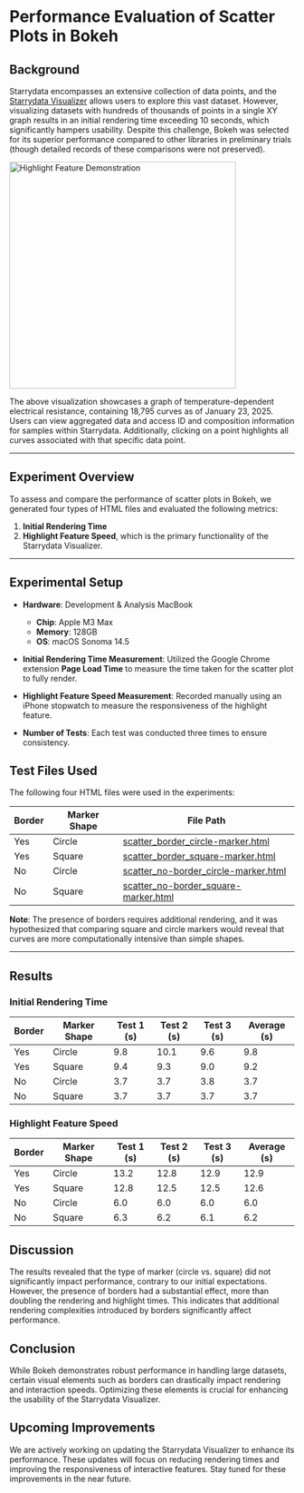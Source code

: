 # Performance Evaluation of Scatter Plots in Bokeh

## Background

Starrydata encompasses an extensive collection of data points, and the [Starrydata Visualizer](https://visualizer.starrydata.org) allows users to explore this vast dataset. However, visualizing datasets with hundreds of thousands of points in a single XY graph results in an initial rendering time exceeding 10 seconds, which significantly hampers usability. Despite this challenge, Bokeh was selected for its superior performance compared to other libraries in preliminary trials (though detailed records of these comparisons were not preserved).

<img alt="Highlight Feature Demonstration" src="./video/highlight-data.gif" width=400>

The above visualization showcases a graph of temperature-dependent electrical resistance, containing 18,795 curves as of January 23, 2025. Users can view aggregated data and access ID and composition information for samples within Starrydata. Additionally, clicking on a point highlights all curves associated with that specific data point.

---

## Experiment Overview

To assess and compare the performance of scatter plots in Bokeh, we generated four types of HTML files and evaluated the following metrics:

1. **Initial Rendering Time**
2. **Highlight Feature Speed**, which is the primary functionality of the Starrydata Visualizer.

---

## Experimental Setup

- **Hardware**: Development & Analysis MacBook
  - **Chip**: Apple M3 Max
  - **Memory**: 128GB
  - **OS**: macOS Sonoma 14.5

- **Initial Rendering Time Measurement**:
  Utilized the Google Chrome extension **Page Load Time** to measure the time taken for the scatter plot to fully render.

- **Highlight Feature Speed Measurement**:
  Recorded manually using an iPhone stopwatch to measure the responsiveness of the highlight feature.

- **Number of Tests**: Each test was conducted three times to ensure consistency.

## Test Files Used

The following four HTML files were used in the experiments:

| Border | Marker Shape | File Path |
|--------|---------------|-----------|
| Yes    | Circle        | [scatter_border_circle-marker.html](./test_data/scatter_border_circle-marker.html) |
| Yes    | Square        | [scatter_border_square-marker.html](./test_data/scatter_border_square-marker.html) |
| No     | Circle        | [scatter_no-border_circle-marker.html](./test_data/scatter_no-border_circle-marker.html) |
| No     | Square        | [scatter_no-border_square-marker.html](./test_data/scatter_no-border_square-marker.html) |

**Note**: The presence of borders requires additional rendering, and it was hypothesized that comparing square and circle markers would reveal that curves are more computationally intensive than simple shapes.

---

## Results

### Initial Rendering Time

| Border | Marker Shape | Test 1 (s) | Test 2 (s) | Test 3 (s) | Average (s) |
|--------|---------------|------------|------------|------------|-------------|
| Yes    | Circle        | 9.8        | 10.1       | 9.6        | 9.8         |
| Yes    | Square        | 9.4        | 9.3        | 9.0        | 9.2         |
| No     | Circle        | 3.7        | 3.7        | 3.8        | 3.7         |
| No     | Square        | 3.7        | 3.7        | 3.7        | 3.7         |

### Highlight Feature Speed

| Border | Marker Shape | Test 1 (s) | Test 2 (s) | Test 3 (s) | Average (s) |
|--------|---------------|------------|------------|------------|-------------|
| Yes    | Circle        | 13.2       | 12.8       | 12.9       | 12.9        |
| Yes    | Square        | 12.8       | 12.5       | 12.5       | 12.6        |
| No     | Circle        | 6.0        | 6.0        | 6.0        | 6.0         |
| No     | Square        | 6.3        | 6.2        | 6.1        | 6.2         |

## Discussion

The results revealed that the type of marker (circle vs. square) did not significantly impact performance, contrary to our initial expectations. However, the presence of borders had a substantial effect, more than doubling the rendering and highlight times. This indicates that additional rendering complexities introduced by borders significantly affect performance.

## Conclusion

While Bokeh demonstrates robust performance in handling large datasets, certain visual elements such as borders can drastically impact rendering and interaction speeds. Optimizing these elements is crucial for enhancing the usability of the Starrydata Visualizer.

## Upcoming Improvements

We are actively working on updating the Starrydata Visualizer to enhance its performance. These updates will focus on reducing rendering times and improving the responsiveness of interactive features. Stay tuned for these improvements in the near future.
